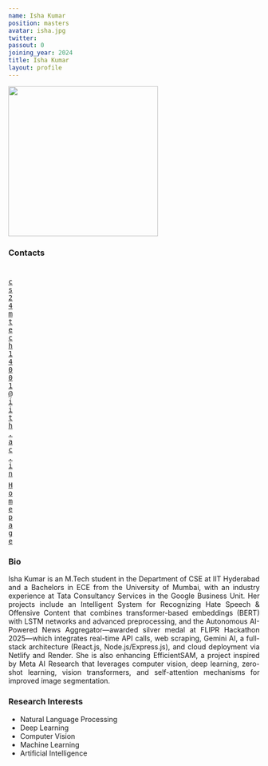 ```yaml
---
name: Isha Kumar
position: masters
avatar: isha.jpg
twitter:
passout: 0
joining_year: 2024
title: Isha Kumar
layout: profile
---
```


<img width="300" src="{{site.baseurl}}/images/people/{{page.avatar}}" data-action="zoom">

### Contacts

<div class="row">
<div class="col-1" style="width:5px">
    <b><a href="mailto:cs24mtech14001@iith.ac.in" target="_blank"><i class="fa fa-envelope-o"></i></a></b><br>
    <span style="display: block; margin-bottom: 0.5em"></span>
    <b><a href="" target="_blank"><i class="fa fa-globe"></i></a></b>
    <span style="display: block; margin-bottom: 0.5em"></span>
</div>
<div class="col-1" style="width:5px">
    <a href="mailto:cs24mtech14001@iith.ac.in" target="_blank"><samp>cs24mtech14001@iith.ac.in</samp></a>
    <span style="display: block; margin-bottom: 0.5em"></span>
    <a href="http://www.linkedin.com/in/ishakumar-iith-cse" target="_blank"><samp>Homepage</samp></a><br>
    <span style="display: block; margin-bottom: 0.5em"></span>
</div>
</div>
<span style="display: block; margin-bottom: 1em"></span>

### Bio

<p style="text-align: justify">
Isha Kumar is an M.Tech student in the Department of CSE at IIT Hyderabad and a Bachelors in ECE from the University of Mumbai, with an industry experience at Tata Consultancy Services in the Google Business Unit. Her projects include an Intelligent System for Recognizing Hate Speech & Offensive Content that combines transformer-based embeddings (BERT) with LSTM networks and advanced preprocessing, and the Autonomous AI-Powered News Aggregator—awarded silver medal at FLIPR Hackathon 2025—which integrates real-time API calls, web scraping, Gemini AI, a full-stack architecture (React.js, Node.js/Express.js), and cloud deployment via Netlify and Render. She is also enhancing EfficientSAM, a project inspired by Meta AI Research that leverages computer vision, deep learning, zero-shot learning, vision transformers, and self-attention mechanisms for improved image segmentation.
</p>

### Research Interests

- Natural Language Processing
- Deep Learning
- Computer Vision
- Machine Learning
- Artificial Intelligence
